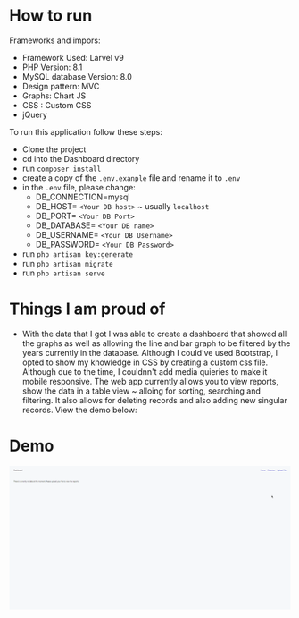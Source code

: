 # How to run

Frameworks and impors:
-   Framework Used: Larvel v9
-   PHP Version: 8.1
-   MySQL database Version: 8.0
-   Design pattern: MVC
-   Graphs: Chart JS
-   CSS : Custom CSS
-   jQuery


To run this application follow these steps:
-   Clone the project
-   cd into the Dashboard directory
-   run `composer install`
-   create a copy of the `.env.exanple` file and rename it to `.env`
-   in the `.env` file, please change:
    -   DB_CONNECTION=mysql
    -   DB_HOST= `<Your DB host>` ~ usually `localhost`
    -   DB_PORT= `<Your DB Port>`
    -   DB_DATABASE= `<Your DB name>`
    -   DB_USERNAME= `<Your DB Username>`
    -   DB_PASSWORD= `<Your DB Password>`
-   run `php artisan key:generate`
-   run `php artisan migrate`
-   run `php artisan serve`

# Things I am proud of
-   With the data that I got I was able to create a dashboard that showed all the graphs as well as allowing the line and bar graph to be filtered by the years currently in the database. Although I could've used Bootstrap, I opted to show my knowledge in CSS by creating a custom css file. Although due to the time, I couldnn't add media quieries to make it mobile responsive. The web app currently allows you to view reports, show the data in a table view ~ alloing for sorting, searching and filtering. It also allows for deleting records and also adding new singular records.  View the demo below:



# Demo
![Demo](demo.gif)
